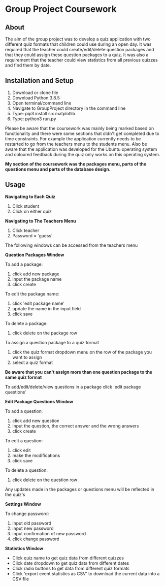 # Group Project Coursework

## About

The aim of the group project was to develop a quiz application with two different quiz formats that children 
could use during an open day. It was required that the teacher could create/edit/delete question packages and that
they could assign these question packages to a quiz. It was also a requirement that the teacher could view statistics
from all previous quizzes and find them by date.  

## Installation and Setup

1. Download or clone file
2. Download Python 3.8.5
3. Open terminal/command line
5. Navigate to GroupProject directory in the command line
6. Type: pip3 install six matplotlib
7. Type: python3 run.py

Please be aware that the coursework was mainly being marked based on functionality and there
were some sections that didn't get completed due to time constraints. For example the application
currently needs to be restarted to go from the teachers menu to the students menu. Also be aware that the application was developed for the Ubuntu operating system and coloured feedback during the quiz only works on this operating system.


**My section of the coursework was the packages menu, parts of the questions menu and parts of the database design.**

## Usage

**Navigating to Each Quiz**

1. Click student
2. Click on either quiz

**Navigating to The Teachers Menu**

1. Click teacher
2. Password = 'guess'

The following windows can be accessed from the teachers menu

**Question Packages Window**

To add a package: 
1. click add new package
2. input the package name
3. click create

To edit the package name: 
1. click 'edit package name'
2. update the name in the input field
3. click save

To delete a package: 
1. click delete on the package row

To assign a question package to a quiz format
1. click the quiz format dropdown menu on the row of the package you want to assign
2. select a quiz format

**Be aware that you can't assign more than one question package to the same quiz format**

To add/edit/delete/view questions in a package click 'edit package questions'

**Edit Package Questions Window**

To add a question: 
1. click add new question
2. input the question, the correct answer and the wrong answers
3. click create

To edit a question:
1. click edit
2. make the modifications
3. click save

To delete a question:
1. click delete on the question row

Any updates made in the packages or questions menu will be reflected in the quiz's

**Settings Window**

To change password:
1. input old password
2. input new password
3. input confirmation of new password
4. click change password

**Statistics Window**

* Click quiz name to get quiz data from different quizzes
* Click date dropdown to get quiz data from different dates
* Click radio buttons to get data from different quiz formats
* Click 'export event statistics as CSV' to download the current data into a CSV file





